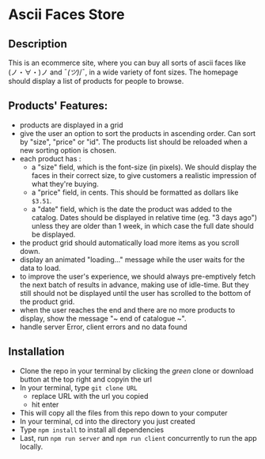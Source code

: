 # Ascii Faces Store

## Description

This is an ecommerce site, where you can buy all sorts of ascii faces like (ノ・∀・)ノ and ¯_(ツ)_/¯, in a wide variety of font sizes. The homepage should display a list of products for people to browse.

## Products' Features: 
- products are displayed in a grid 
- give the user an option to sort the products in ascending order. Can sort by "size", "price" or "id". The products list should be reloaded when a new sorting option is chosen.
- each product has :
  - a "size" field, which is the font-size (in pixels). We should display the faces in their correct size, to give customers a realistic impression of what they're buying.
  - a "price" field, in cents. This should be formatted as dollars like `$3.51`.
  - a "date" field, which is the date the product was added to the catalog. Dates should be displayed in relative time (eg. "3 days ago") unless they are older than 1 week, in which case the full date should be displayed.
- the product grid should automatically load more items as you scroll down.
- display an animated "loading..." message while the user waits for the data to load.
- to improve the user's experience, we should always pre-emptively fetch the next batch of results in advance, making use of idle-time.  But they still should not be displayed until the user has scrolled to the bottom of the product grid.
- when the user reaches the end and there are no more products to display, show the message "~ end of catalogue ~".
- handle server Error, client errors and no data found

## Installation
- Clone the repo in your terminal by clicking the _green_ clone or download button at the top right and copyin the url
- In your terminal, type ```git clone URL```
  - replace URL with the url you copied
  - hit enter
- This will copy all the files from this repo down to your computer
- In your terminal, cd into the directory you just created
- Type ```npm install``` to install all dependencies
- Last, run ```npm run server``` and  ```npm run client``` concurrently to run the app locally.

